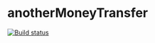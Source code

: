 # anotherMoneyTransfer
[![Build status](https://ci.appveyor.com/api/projects/status/km03rtlqdv6o0lvn/branch/master?svg=true)](https://ci.appveyor.com/project/pullulus/anothermoneytransfer/branch/master)
